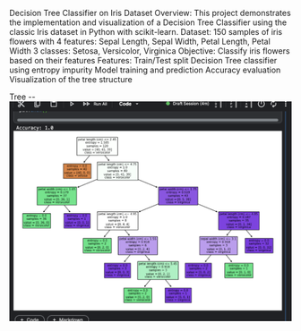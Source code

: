 Decision Tree Classifier on Iris Dataset
Overview:
This project demonstrates the implementation and visualization of a Decision Tree Classifier using the classic Iris dataset in Python with scikit-learn.
Dataset:
150 samples of iris flowers with 4 features: Sepal Length, Sepal Width, Petal Length, Petal Width
3 classes: Setosa, Versicolor, Virginica
Objective: Classify iris flowers based on their features
Features:
Train/Test split
Decision Tree classifier using entropy impurity
Model training and prediction
Accuracy evaluation
Visualization of the tree structure

Tree --
![](https://github.com/anupam-codespace/Machine-Learning-Assignments/blob/740c7081a0486cb63c87c8ec7b2677f0a503b368/Assigment%2003/Assignment%203%20-%20Trees.png)
